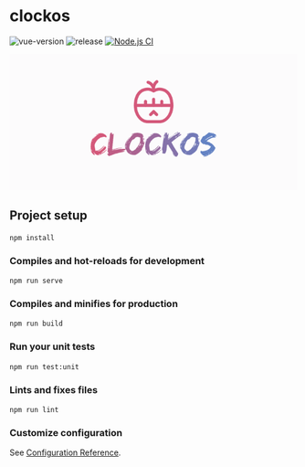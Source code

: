 # clockos

![vue-version](https://img.shields.io/badge/vue-%5E3.2.13-green)
![release](https://img.shields.io/badge/release-1.0.0-orange)
[![Node.js CI](https://github.com/Silva01/clockos/actions/workflows/node.js.yml/badge.svg?branch=main)](https://github.com/Silva01/clockos/actions/workflows/node.js.yml)

![logo](./logo.png)

## Project setup
```
npm install
```

### Compiles and hot-reloads for development
```
npm run serve
```

### Compiles and minifies for production
```
npm run build
```

### Run your unit tests
```
npm run test:unit
```

### Lints and fixes files
```
npm run lint
```

### Customize configuration
See [Configuration Reference](https://cli.vuejs.org/config/).

